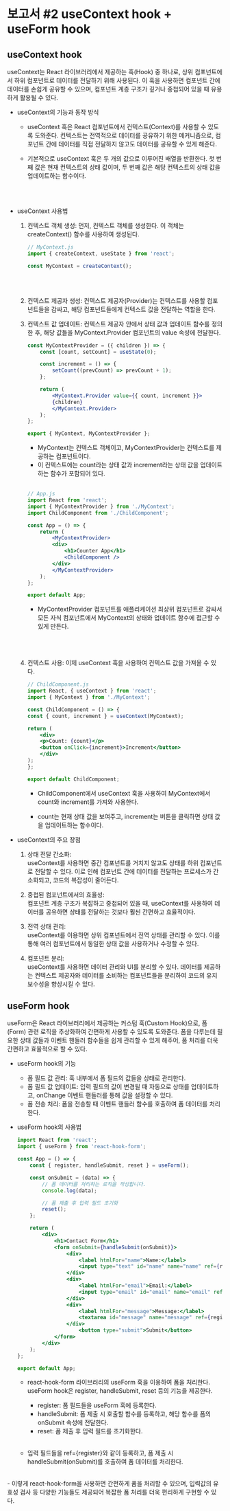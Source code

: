 # 보고서 #2 useContext hook + useForm hook

## useContext hook

useContext는 React 라이브러리에서 제공하는 훅(Hook) 중 하나로, 상위 컴포넌트에서 하위 컴포넌트로 데이터를 전달하기 위해 사용된다. 이 훅을 사용하면 컴포넌트 간에 데이터를 손쉽게 공유할 수 있으며, 컴포넌트 계층 구조가 깊거나 중첩되어 있을 때 유용하게 활용될 수 있다.


- useContext의 기능과 동작 방식
    - useContext 훅은 React 컴포넌트에서 컨텍스트(Context)를 사용할 수 있도록 도와준다. 컨텍스트는 전역적으로 데이터를 공유하기 위한 메커니즘으로, 컴포넌트 간에 데이터를 직접 전달하지 않고도 데이터를 공유할 수 있게 해준다.

    - 기본적으로 useContext 훅은 두 개의 값으로 이루어진 배열을 반환한다. 첫 번째 값은 현재 컨텍스트의 상태 값이며, 두 번째 값은 해당 컨텍스트의 상태 값을 업데이트하는 함수이다.

<br><br>
- useContext 사용법

    1. 컨텍스트 객체 생성: 먼저, 컨텍스트 객체를 생성한다. 이 객체는 createContext() 함수를 사용하여 생성된다.

        ```jsx
        // MyContext.js
        import { createContext, useState } from 'react';

        const MyContext = createContext();
        ```
    <br><br>
    
    2. 컨텍스트 제공자 생성: 컨텍스트 제공자(Provider)는 컨텍스트를 사용할 컴포넌트들을 감싸고, 해당 컴포넌트들에게 컨텍스트 값을 전달하는 역할을 한다.   

    3. 컨텍스트 값 업데이트: 컨텍스트 제공자 안에서 상태 값과 업데이트 함수를 정의한 후, 해당 값들을 MyContext.Provider 컴포넌트의 value 속성에 전달한다.

        ```jsx
        const MyContextProvider = ({ children }) => {
            const [count, setCount] = useState(0);

            const increment = () => {
                setCount((prevCount) => prevCount + 1);
            };

            return (
                <MyContext.Provider value={{ count, increment }}>
                {children}
                </MyContext.Provider>
            );
        };

        export { MyContext, MyContextProvider };
        ```
        - MyContext는 컨텍스트 객체이고, MyContextProvider는 컨텍스트를 제공하는 컴포넌트이다. 
        - 이 컨텍스트에는 count라는 상태 값과 increment라는 상태 값을 업데이트하는 함수가 포함되어 있다.
        <br><br>
    
        ```jsx
        // App.js
        import React from 'react';
        import { MyContextProvider } from './MyContext';
        import ChildComponent from './ChildComponent';

        const App = () => {
            return (
                <MyContextProvider>
                <div>
                    <h1>Counter App</h1>
                    <ChildComponent />
                </div>
                </MyContextProvider>
            );
        };

        export default App;
        ```
        - MyContextProvider 컴포넌트를 애플리케이션 최상위 컴포넌트로 감싸서 모든 자식 컴포넌트에서 MyContext의 상태와 업데이트 함수에 접근할 수 있게 만든다.
        <br><br>
        <br><br>

    4. 컨텍스트 사용: 이제 useContext 훅을 사용하여 컨텍스트 값을 가져올 수 있다.

        ```jsx
        // ChildComponent.js
        import React, { useContext } from 'react';
        import { MyContext } from './MyContext';

        const ChildComponent = () => {
        const { count, increment } = useContext(MyContext);

        return (
            <div>
            <p>Count: {count}</p>
            <button onClick={increment}>Increment</button>
            </div>
        );
        };

        export default ChildComponent;
        ```
        - ChildComponent에서 useContext 훅을 사용하여 MyContext에서 count와 increment를 가져와 사용한다. 

        - count는 현재 상태 값을 보여주고, increment는 버튼을 클릭하면 상태 값을 업데이트하는 함수이다.



- useContext의 주요 장점
    1. 상태 전달 간소화: <BR>
    useContext를 사용하면 중간 컴포넌트를 거치지 않고도 상태를 하위 컴포넌트로 전달할 수 있다. 이로 인해 컴포넌트 간에 데이터를 전달하는 프로세스가 간소화되고, 코드의 복잡성이 줄어든다.

    2. 중첩된 컴포넌트에서의 효율성: <BR>
    컴포넌트 계층 구조가 복잡하고 중첩되어 있을 때, useContext를 사용하여 데이터를 공유하면 상태를 전달하는 것보다 훨씬 간편하고 효율적이다.

    3. 전역 상태 관리:<BR>
    useContext를 이용하면 상위 컴포넌트에서 전역 상태를 관리할 수 있다. 이를 통해 여러 컴포넌트에서 동일한 상태 값을 사용하거나 수정할 수 있다.

    4. 컴포넌트 분리:<BR>
    useContext를 사용하면 데이터 관리와 UI를 분리할 수 있다. 데이터를 제공하는 컨텍스트 제공자와 데이터를 소비하는 컴포넌트들을 분리하여 코드의 유지보수성을 향상시킬 수 있다.


## useForm hook

useForm은 React 라이브러리에서 제공하는 커스텀 훅(Custom Hook)으로, 폼(Form) 관련 로직을 추상화하여 간편하게 사용할 수 있도록 도와준다. 폼을 다루는데 필요한 상태 값들과 이벤트 핸들러 함수들을 쉽게 관리할 수 있게 해주어, 폼 처리를 더욱 간편하고 효율적으로 할 수 있다.

- useForm hook의 기능

    - 폼 필드 값 관리: 훅 내부에서 폼 필드의 값들을 상태로 관리한다.
    - 폼 필드 값 업데이트: 입력 필드의 값이 변경될 때 자동으로 상태를 업데이트하고, onChange 이벤트 핸들러를 통해 값을 설정할 수 있다.
    - 폼 전송 처리: 폼을 전송할 때 이벤트 핸들러 함수를 호출하여 폼 데이터를 처리한다.


- useForm hook의 사용법

    ```jsx
    import React from 'react';
    import { useForm } from 'react-hook-form';

    const App = () => {
        const { register, handleSubmit, reset } = useForm();

        const onSubmit = (data) => {
            // 폼 데이터를 처리하는 로직을 작성합니다.
            console.log(data);

            // 폼 제출 후 입력 필드 초기화
            reset();
        };

        return (
            <div>
                <h1>Contact Form</h1>
                <form onSubmit={handleSubmit(onSubmit)}>
                    <div>
                        <label htmlFor="name">Name:</label>
                        <input type="text" id="name" name="name" ref={register} />
                    </div>
                    <div>
                        <label htmlFor="email">Email:</label>
                        <input type="email" id="email" name="email" ref={register} />
                    </div>
                    <div>
                        <label htmlFor="message">Message:</label>
                        <textarea id="message" name="message" ref={register} />
                    </div>
                        <button type="submit">Submit</button>
                </form>
            </div>
        );
    };

    export default App;
    ```
    - react-hook-form 라이브러리의 useForm 훅을 이용하여 폼을 처리한다. useForm hook은 register, handleSubmit, reset 등의 기능을 제공한다.

        - register: 폼 필드들을 useForm 훅에 등록한다.
        - handleSubmit: 폼 제출 시 호출할 함수를 등록하고, 해당 함수를 폼의 onSubmit 속성에 전달한다.
        - reset: 폼 제출 후 입력 필드를 초기화한다.
<br><br>
    - 입력 필드들을 ref={register}와 같이 등록하고, 폼 제출 시 handleSubmit(onSubmit)를 호출하여 폼 데이터를 처리한다.
<br>
    - 이렇게 react-hook-form을 사용하면 간편하게 폼을 처리할 수 있으며, 입력값의 유효성 검사 등 다양한 기능들도 제공되어 복잡한 폼 처리를 더욱 편리하게 구현할 수 있다.
